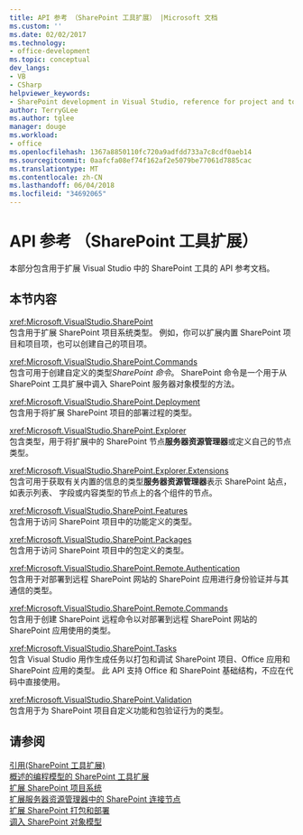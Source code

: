 ```yaml
---
title: API 参考 （SharePoint 工具扩展） |Microsoft 文档
ms.custom: ''
ms.date: 02/02/2017
ms.technology:
- office-development
ms.topic: conceptual
dev_langs:
- VB
- CSharp
helpviewer_keywords:
- SharePoint development in Visual Studio, reference for project and tools extensibility
author: TerryGLee
ms.author: tglee
manager: douge
ms.workload:
- office
ms.openlocfilehash: 1367a8850110fc720a9adfdd733a7c8cdf0aeb14
ms.sourcegitcommit: 0aafcfa08ef74f162af2e5079be77061d7885cac
ms.translationtype: MT
ms.contentlocale: zh-CN
ms.lasthandoff: 06/04/2018
ms.locfileid: "34692065"
---
```

# <a name="api-reference-sharepoint-tools-extensibility"></a>API 参考 （SharePoint 工具扩展）
  本部分包含用于扩展 Visual Studio 中的 SharePoint 工具的 API 参考文档。  
  
## <a name="in-this-section"></a>本节内容
 <xref:Microsoft.VisualStudio.SharePoint>  
 包含用于扩展 SharePoint 项目系统类型。 例如，你可以扩展内置 SharePoint 项目和项目项，也可以创建自己的项目项。  
  
 <xref:Microsoft.VisualStudio.SharePoint.Commands>  
 包含可用于创建自定义的类型*SharePoint 命令*。 SharePoint 命令是一个用于从 SharePoint 工具扩展中调入 SharePoint 服务器对象模型的方法。  
  
 <xref:Microsoft.VisualStudio.SharePoint.Deployment>  
 包含用于将扩展 SharePoint 项目的部署过程的类型。  
  
 <xref:Microsoft.VisualStudio.SharePoint.Explorer>  
 包含类型，用于将扩展中的 SharePoint 节点**服务器资源管理器**或定义自己的节点类型。  
  
 <xref:Microsoft.VisualStudio.SharePoint.Explorer.Extensions>  
 包含可用于获取有关内置的信息的类型**服务器资源管理器**表示 SharePoint 站点，如表示列表、 字段或内容类型的节点上的各个组件的节点。  
  
 <xref:Microsoft.VisualStudio.SharePoint.Features>  
 包含用于访问 SharePoint 项目中的功能定义的类型。  
  
 <xref:Microsoft.VisualStudio.SharePoint.Packages>  
 包含用于访问 SharePoint 项目中的包定义的类型。  
  
 <xref:Microsoft.VisualStudio.SharePoint.Remote.Authentication>  
 包含用于对部署到远程 SharePoint 网站的 SharePoint 应用进行身份验证并与其通信的类型。  
  
 <xref:Microsoft.VisualStudio.SharePoint.Remote.Commands>  
 包含用于创建 SharePoint 远程命令以对部署到远程 SharePoint 网站的 SharePoint 应用使用的类型。  
  
 <xref:Microsoft.VisualStudio.SharePoint.Tasks>  
 包含 Visual Studio 用作生成任务以打包和调试 SharePoint 项目、Office 应用和 SharePoint 应用的类型。 此 API 支持 Office 和 SharePoint 基础结构，不应在代码中直接使用。  
  
 <xref:Microsoft.VisualStudio.SharePoint.Validation>  
 包含用于为 SharePoint 项目自定义功能和包验证行为的类型。  
  
## <a name="see-also"></a>请参阅
 [引用&#40;SharePoint 工具扩展&#41;](../sharepoint/reference-sharepoint-tools-extensibility.md)   
 [概述的编程模型的 SharePoint 工具扩展](../sharepoint/overview-of-the-programming-model-of-sharepoint-tools-extensions.md)   
 [扩展 SharePoint 项目系统](../sharepoint/extending-the-sharepoint-project-system.md)   
 [扩展服务器资源管理器中的 SharePoint 连接节点](../sharepoint/extending-the-sharepoint-connections-node-in-server-explorer.md)   
 [扩展 SharePoint 打包和部署](../sharepoint/extending-sharepoint-packaging-and-deployment.md)   
 [调入 SharePoint 对象模型](../sharepoint/calling-into-the-sharepoint-object-models.md)  
  
